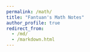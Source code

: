 ```yaml
---
permalink: /math/
title: "Fantuan's Math Notes"
author_profile: true
redirect_from: 
  - /md/
  - /markdown.html
---
```



